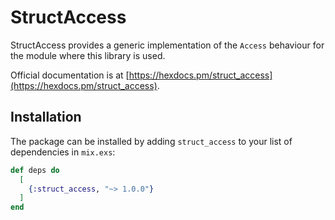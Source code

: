 # StructAccess

StructAccess provides a generic implementation of the `Access` behaviour for
the module where this library is used.

Official documentation is at [https://hexdocs.pm/struct_access](https://hexdocs.pm/struct_access).

## Installation

The package can be installed by adding `struct_access` to your list of
dependencies in `mix.exs`:

```elixir
def deps do
  [
    {:struct_access, "~> 1.0.0"}
  ]
end
```
